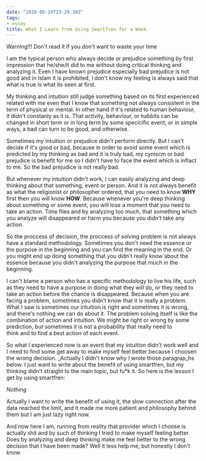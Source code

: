 ```yaml
---
date: "2020-08-19T23:29:30Z"
tags:
- essay
title: What I Learn from Using Smartfren for a Week
---
```

Warning!!! Don't read it if you don't want to waste your time

I am the typical person who always decide or prejudice something by first impression that he/she/it did to me without doing critical thinking and analyzing it. Even I have known prejudice especially bad prejudice is not good and in Islam it is prohibited, I don't know my feeling is always said that what is true is what its seen at first.

My thinking and intuition still judge something based on its first experienced related with me even that I know that something not always consistent in the term of physical or mental. In other hand if it's related to human behaviour, it didn't constanly as it is. That activity, behaviour, or habbits can be changed in short term or in long term by some specicific event, or in simple ways, a bad can turn to be good, and otherwise.

Sometimes my intuition or prejudice didn't perform directly. But I can't decide if it's good or bad, because in order to avoid some event which is predicted by my thinking as bad and it is truly bad, my cyniscm or bad prejudice is benefit for me so I didn't have to face the event which is inflact to me. So the bad prejudice is not really bad.

But whenever my intuition didn't work, I can easily analyzing and deep thinking about that something, event or person. And it is not always benefit as what the religionist or philosopher ordered, that you need to know **WHY** first then you will know **HOW**. Because whenever you're deep thinking about something or some event, you will lose a moment that you need to take an action. Time flies and by analyzing too much, that something which you analyze will disappeared or harm you because you didn't take any action.

So the proccess of decision, the proccess of solving problem is not always have a standard methodology. Sometimes you don't need the essence or the purpose in the beginning and you can find the meaning in the end. Or you might end up doing something that you didn't really know about the essence because you didn't analyzing the purpose that much in the beginning.

I can't blame a person who has a specific methodology to live his life, such as they need to have a purpose in doing what they will do, or they need to take an action before the chance is disappeared. Because when you are facing a problem, sometimes you didn't know that it is really a problem. What I saw is sometimes our intuition is right and sometimes it is wrong, and there's nothing we can do about it. The problem solving itself is like the combination of action and intuition. We might be right or wrong by some prediction, but sometimes it is not a probability that really need to  
think and to find a best action of each event.

So what I experienced now is an event that my intuition didn't work well and I need to find some get away to make myself feel better because I choosen the wrong decision. _Actually I didn't know why I wrote those paragrap_hs below. I just want to write about the benefit of using smartfren, but my thinking didn't straight to the main topic, but fu*k it. So here is the lesson I get by using smartfren:

_Nothing_

Actually I want to write the benefit of using it, the slow connection after the data reached the limit, and it made me more patient and philosophy behind them but I am just lazy right now.

And now here I am, running from reality that provider which I choose is actually shit and by such of thinking I tried to make myself feeling better. Does by analyzing and deep thinking make me feel better to the wrong decision that I have been made? Well it less help me, but honestly I don't know.